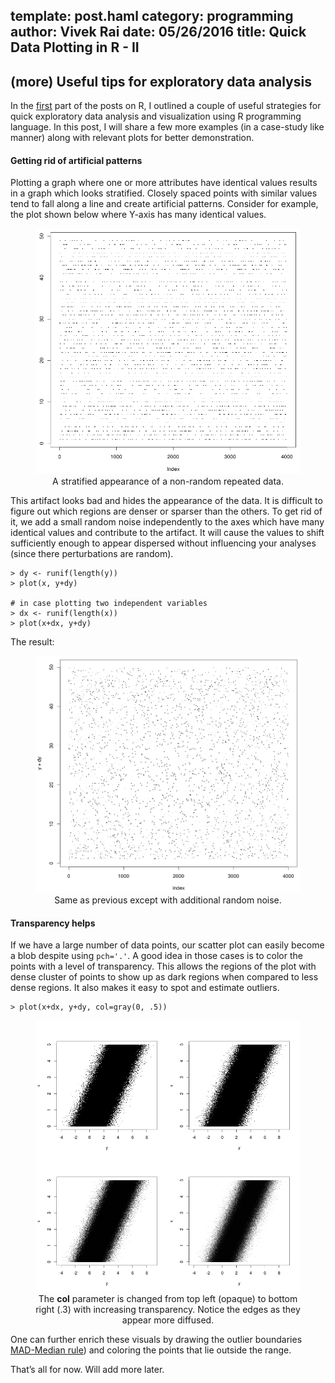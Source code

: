 template: post.haml
category: programming
author: Vivek Rai
date: 05/26/2016
title: Quick Data Plotting in R - II
---
(more) Useful tips for exploratory data analysis
---

In the
[first](https://vivekiitkgp.github.io/programming/quickplotting-in-r.html) part
of the posts on R, I outlined a couple of useful strategies for quick
exploratory data analysis and visualization using R programming language. In
this post, I will share a few more examples (in a case-study like manner) along
with relevant plots for better demonstration.

#### Getting rid of artificial patterns

Plotting a graph where one or more attributes have identical values results in
a graph which looks stratified. Closely spaced points with similar values tend
to fall along a line and create artificial patterns. Consider for example,
the plot shown below where Y-axis has many identical values.

<figure style="text-align:center">
<img
    src="/images/non_random.png"
    title="Boxplot demo"
    style="width: 600px; height: auto"/>
<figcaption>
A stratified appearance of a non-random repeated data.
</figcaption>
</figure>

This artifact looks bad and hides the appearance of the data. It is difficult to
figure out which regions are denser or sparser than the others. To get rid of it,
we add a small random noise independently to the axes which have many identical
values and contribute to the artifact. It will cause the values to shift
sufficiently enough to appear dispersed without influencing your analyses (since
there perturbations are random).

    > dy <- runif(length(y))
    > plot(x, y+dy)

    # in case plotting two independent variables
    > dx <- runif(length(x))
    > plot(x+dx, y+dy)

The result:

<figure style="text-align:center">
<img
    src="/images/dy_nonrandom.png"
    title="Noise addition demo"
    style="width: 600px; height: auto"/>
<figcaption>
Same as previous except with additional random noise.
</figcaption>
</figure>

#### Transparency helps

If we have a large number of data points, our scatter plot can easily become
a blob despite using `pch='.'`. A good idea in those cases is to color the
points with a level of transparency. This allows the regions of the plot with
dense cluster of points to show up as dark regions when compared to less dense
regions. It also makes it easy to spot and estimate outliers.

    > plot(x+dx, y+dy, col=gray(0, .5))

<figure style="text-align:center">
<img
    src="/images/quad_plot.png"
    title="Transparency demo"
    style="width: 600px; height: auto"/>
<figcaption>
The <b>col</b> parameter is changed from top left (opaque) to bottom right (.3)
with increasing transparency. Notice the edges as they appear more diffused.
</figcaption>
</figure>

One can further enrich these visuals by drawing the outlier boundaries
[MAD-Median rule](https://en.wikipedia.org/wiki/Median_absolute_deviation)) and
coloring the points that lie outside the range.

That’s all for now. Will add more later.
